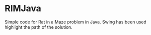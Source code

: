 # RIMJava
Simple code for Rat in a Maze problem in Java. Swing has been used highlight the path of the solution.
